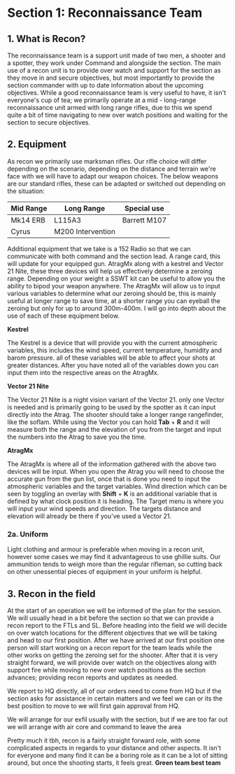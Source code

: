 # Section 1: Reconnaissance Team

## 1. What is Recon?
The reconnaissance team is a support unit made of two men, a shooter and a spotter, they work under Command and alongside the section. The main use of a recon unit is to provide over watch and support for the section as they move in and secure objectives, but most importantly to provide the section commander with up to date information about the upcoming objectives. While a good reconnaissance team is very useful to have, it isn't everyone's cup of tea; we primarily operate at a mid - long-range reconnaissance unit armed with long range rifles, due to this we spend quite a bit of time navigating to new over watch positions and waiting for the section to secure objectives.

## 2. Equipment
As recon we primarily use marksman rifles. Our rifle choice will differ depending on the scenario, depending on the distance and terrain we're face with we will have to adapt our weapon choices. The below weapons are our standard rifles, these can be adapted or switched out depending on the situation:

| Mid Range | Long Range        | Special use  | 
|-----------|-------------------|--------------|
| Mk14 ERB  | L115A3            | Barrett M107 |  
| Cyrus     | M200 Intervention |              |  

Additional equipment that we take is a 152 Radio so that we can communicate with both command and the section lead. A range card, this will update for your equipped gun. AtragMx along with a kestrel and Vector 21 Nite, these three devices will help us effectively determine a zeroing range. Depending on your weight a SSWT kit can be useful to allow you the ability to bipod your weapon anywhere. The AtragMx will allow us to input various variables to determine what our zeroing should be, this is mainly useful at longer range to save time, at a shorter range you can eyeball the zeroing but only for up to around 300m-400m. I will go into depth about the use of each of these equipment below. 

**Kestrel**

The Kestrel is a device that will provide you with the current atmospheric variables, this includes the wind speed, current temperature, humidity and barom pressure. all of these variables will be able to affect your shots at greater distances. After you have noted all of the variables down you can input them into the respective areas on the AtragMx.

**Vector 21 Nite**

The Vector 21 Nite is a night vision variant of the Vector 21. only one Vector is needed and is primarily going to be used by the spotter as it can input directly into the Atrag. The shooter should take a longer range rangefinder, like the soflam. While using the Vector you can hold **Tab** + **R** and it will measure both the range and the elevation of you from the target and input the numbers into the Atrag to save you the time.

**AtragMx**

The AtragMx is where all of the information gathered with the above two devices will be input. When you open the Atrag you will need to choose the accurate gun from the gun list, once that is done you need to input the atmospheric variables and the target variables. Wind direction which can be seen by toggling an overlay with **Shift** + **K** is an additional variable that is defined by what clock position it is heading. The Target menu is where you will input your wind speeds and direction. The targets distance and elevation will already be there if you've used a Vector 21.


### 2a. Uniform

Light clothing and armour is preferable when moving in a recon unit, however some cases we may find it advantageous to use ghillie suits. Our ammunition tends to weigh more than the regular rifleman, so cutting back on other unessential pieces of equipment in your uniform is helpful.


## 3. Recon in the field

At the start of an operation we will be informed of the plan for the session. We will usually head in a bit before the section so that we can provide a recon report to the FTLs and SL. Before heading into the field we will decide on over watch locations for the different objectives that we will be taking and head to our first position.
After we have arrived at our first position one person will start working on a recon report for the team leads while the other works on getting the zeroing set for the shooter. After that it is very straight forward, we will provide over watch on the objectives along with support fire while moving to new over watch positions as the section advances; providing recon reports and updates as needed.

We report to HQ directly, all of our orders need to come from HQ but if the section asks for assistance in certain matters and we feel we can or its the best position to move to we will first gain approval from HQ.

We will arrange for our exfil usually with the section, but if we are too far out we will arrange with air core and command to leave the area

Pretty much it tbh, recon is a fairly straight forward role, with some complicated aspects in regards to your distance and other aspects. It isn't for everyone and many find it can be a boring role as it can be a lot of sitting around, but once the shooting starts, it feels great. **Green team best team**